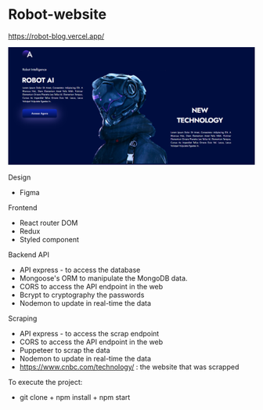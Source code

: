 # Robot-website

https://robot-blog.vercel.app/

<p><img src="Robot_blog_Initial_page.PNG"></p>

Design
+ Figma

Frontend
+ React router DOM 
+ Redux
+ Styled component

Backend
API
+ API express - to access the database
+ Mongoose's ORM to manipulate the MongoDB data.
+ CORS to access the API endpoint in the web
+ Bcrypt to cryptography the passwords
+ Nodemon to update in real-time the data

Scraping
+ API express - to access the scrap endpoint
+ CORS to access the API endpoint in the web
+ Puppeteer to scrap the data
+ Nodemon to update in real-time the data
+  https://www.cnbc.com/technology/ : the website that was scrapped

To execute the project:
+ git clone + npm install + npm start

